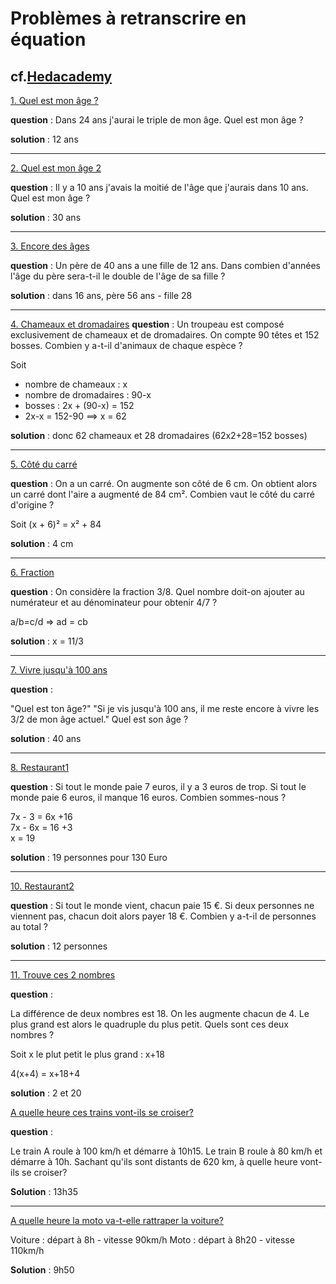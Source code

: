 # Problèmes à retranscrire en équation

## cf.[Hedacademy](https://www.youtube.com/channel/UC8SRYHgGMqAYZehYdznaqvQ/featured)

[1. Quel est mon âge ?](https://www.youtube.com/watch?v=3Re5TADD6rg)

**question** : Dans 24 ans j'aurai le triple de mon âge. Quel est mon âge ?  

**solution** : 12 ans  

---

[2. Quel est mon âge 2  ](https://www.youtube.com/watch?v=U-HXfZC4bmo)

**question** : Il y a 10 ans j'avais la moitié de l'âge que j'aurais dans 10 ans.
Quel est mon âge ?

**solution** : 30 ans

---

[3. Encore des âges](https://www.youtube.com/watch?v=Yv-jVnGfm1w)

**question** : 
Un père de 40 ans a une fille de 12 ans.
Dans combien d'années l'âge du père sera-t-il le double de l'âge de sa fille ?

**solution** : dans 16 ans, père 56 ans - fille 28

---

[4. Chameaux et dromadaires](https://www.youtube.com/watch?v=oNnzvs4avXc )
**question** : 
Un troupeau est composé exclusivement de chameaux et de dromadaires.
On compte 90 têtes et 152 bosses.
Combien y a-t-il d'animaux de chaque espèce ?

Soit
- nombre de chameaux : x
- nombre de dromadaires : 90-x
- bosses : 2x + (90-x) = 152
- 2x-x = 152-90 ==>  x = 62

**solution** : donc 62 chameaux et 28 dromadaires (62x2+28=152 bosses)

---

[5. Côté du carré](https://www.youtube.com/watch?v=1n1eMUwvkV0)

**question** : 
On a un carré. On augmente son côté de 6 cm. On obtient alors un carré dont l'aire a augmenté de 84 cm².
Combien vaut le côté du carré d'origine ?

Soit
(x + 6)² = x² + 84

**solution** : 4 cm

---

[6. Fraction](https://www.youtube.com/watch?v=2BpPi00mtko)

**question** : 
On considère la fraction 3/8.
Quel nombre doit-on ajouter au numérateur et au dénominateur pour obtenir 4/7 ?

a/b=c/d => ad = cb

**solution** : x = 11/3

---

[7. Vivre jusqu'à 100 ans](https://www.youtube.com/watch?v=EAFhDYV1olA)

**question** :

"Quel est ton âge?"
"Si je vis jusqu'à 100 ans, il me reste encore à vivre les 3/2 de mon âge actuel."
Quel est son âge ?

**solution** : 40 ans

---

[8. Restaurant1](https://www.youtube.com/watch?v=oNnzvs4avXc)

**question** : 
Si tout le monde paie 7 euros, il y a 3 euros de trop.
Si tout le monde paie 6 euros, il manque 16 euros.
Combien sommes-nous ?

7x - 3 = 6x +16  
7x - 6x = 16 +3  
x = 19  

**solution** : 19 personnes pour 130 Euro


---

[10. Restaurant2](https://www.youtube.com/watch?v=6kPxLXCsNNc)

**question** :
Si tout le monde vient, chacun paie 15 €.
Si deux personnes ne viennent pas, chacun doit alors payer 18 €.
Combien y a-t-il de personnes au total ?

**solution** : 12 personnes

---

[11. Trouve ces 2 nombres](https://www.youtube.com/watch?v=xsHF8ct56pk)

**question** :

La différence de deux nombres est 18. On les augmente chacun de 4. Le plus grand est alors le quadruple du plus petit.
Quels sont ces deux nombres ?

Soit x le plut petit
le plus grand : x+18

4(x+4) = x+18+4

**solution** : 2 et 20


[A quelle heure ces trains vont-ils se croiser?](https://www.youtube.com/watch?v=OgZs82KUzvE)

**question** :

Le train A roule à 100 km/h et démarre à 10h15.
Le train B roule à  80 km/h et démarre à 10h.
Sachant qu'ils sont distants de 620 km, à quelle heure vont-ils se croiser?

**Solution** : 13h35

---

[A quelle heure la moto va-t-elle rattraper la voiture?](https://www.youtube.com/watch?v=8ta4HE-cLeo)

Voiture : départ à 8h   - vitesse  90km/h
Moto    : départ à 8h20 - vitesse 110km/h

**Solution** : 9h50
